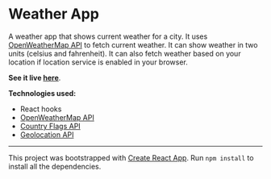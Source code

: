 # Weather App

A weather app that shows current weather for a city. It uses [OpenWeatherMap API](https://openweathermap.org/) to fetch current weather. It can show weather in two units (celsius and fahrenheit). It can also fetch weather based on your location if location service is enabled in your browser.  

**See it live [here](https://rahimratnani.github.io/weather-app/)**.

**Technologies used:**
- React hooks
- [OpenWeatherMap API](https://openweathermap.org/)
- [Country Flags API](https://www.countryflags.io/)
- [Geolocation API](https://developer.mozilla.org/en-US/docs/Web/API/Geolocation_API)

-------------
This project was bootstrapped with [Create React App](https://github.com/facebook/create-react-app).
Run `npm install` to install all the dependencies.
